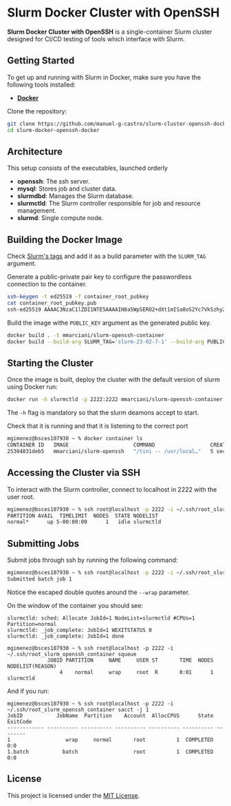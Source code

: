 # Slurm Docker Cluster with OpenSSH

**Slurm Docker Cluster with OpenSSH** is a single-container Slurm cluster designed for 
CI/CD testing of tools which interface with Slurm. 

## Getting Started

To get up and running with Slurm in Docker, make sure you have the following tools installed:

- **[Docker](https://docs.docker.com/get-docker/)**

Clone the repository:

```bash
git clone https://github.com/manuel-g-castro/slurm-cluster-openssh-docker.git 
cd slurm-docker-openssh-docker
```

## Architecture 

This setup consists of the executables, launched orderly

- **openssh**: The ssh server.
- **mysql**: Stores job and cluster data.
- **slurmdbd**: Manages the Slurm database.
- **slurmctld**: The Slurm controller responsible for job and resource management.
- **slurmd**: Single compute node.

## Building the Docker Image

Check [Slurm's tags](https://github.com/SchedMD/slurm/tags) and add it as a build
parameter with the `SLURM_TAG` argument.

Generate a public-private pair key to configure the passwordless connection to the 
container.

```bash
ssh-keygen -t ed25519 -f container_root_pubkey
cat container_root_pubkey.pub
ssh-ed25519 AAAAC3NzaC1lZDI1NTE5AAAAIH8a5WpSERO2+dXt1mISa8oS2Yc7VkSzhy2OuFwqnohP mgimenez@bsces107930
```

Build the image withe `PUBLIC_KEY` argument as the generated public key.

```bash
docker build . -t mmarciani/slurm-openssh-container
docker build --build-arg SLURM_TAG='slurm-23-02-7-1' --build-arg PUBLIC_KEY='ssh-ed25519 AAAAC3NzaC1lZDI1NTE5AAAAIH8a5WpSERO2+dXt1mISa8oS2Yc7VkSzhy2OuFwqnohP mgimenez@bsces107930' -t mmarciani/slurm-openssh:23-02-7-1 .
```

## Starting the Cluster

Once the image is built, deploy the cluster with the default version of slurm
using Docker run:

```bash
docker run -h slurmctld -p 2222:2222 mmarciani/slurm-openssh-container
```

The `-h` flag is mandatory so that the slurm deamons accept to start.

Check that it is running and that it is listening to the correct port

```bash
mgimenez@bsces107930 ~ % docker container ls
CONTAINER ID   IMAGE                     COMMAND                  CREATED         STATUS         PORTS                                       NAMES
25304831deb5   mmarciani/slurm-openssh   "/tini -- /usr/local…"   5 seconds ago   Up 3 seconds   0.0.0.0:2222->2222/tcp, :::2222->2222/tcp   upbeat_carson
```

## Accessing the Cluster via SSH

To interact with the Slurm controller, connect to localhost in 2222 with the user 
root.

```bash
mgimenez@bsces107930 ~ % ssh root@localhost -p 2222 -i ~/.ssh/root_slurm_openssh_container sinfo               
PARTITION AVAIL  TIMELIMIT  NODES  STATE NODELIST
normal*      up 5-00:00:00      1   idle slurmctld
```

## Submitting Jobs

Submit jobs through ssh by running the following command:

```bash
mgimenez@bsces107930 ~ % ssh root@localhost -p 2222 -i ~/.ssh/root_slurm_openssh_container sbatch --wrap=\"sleep 20\"
Submitted batch job 1
```

Notice the escaped double quotes around the `--wrap` parameter.

On the window of the container you should see:

```
slurmctld: sched: Allocate JobId=1 NodeList=slurmctld #CPUs=1 Partition=normal
slurmctld: _job_complete: JobId=1 WEXITSTATUS 0
slurmctld: _job_complete: JobId=1 done
```

```
mgimenez@bsces107930 ~ % ssh root@localhost -p 2222 -i ~/.ssh/root_slurm_openssh_container squeue
             JOBID PARTITION     NAME     USER ST       TIME  NODES NODELIST(REASON)
                 4    normal     wrap     root  R       0:01      1 slurmctld
```

And if you run:

```
mgimenez@bsces107930 ~ % ssh root@localhost -p 2222 -i ~/.ssh/root_slurm_openssh_container sacct -j 1     
JobID           JobName  Partition    Account  AllocCPUS      State ExitCode 
------------ ---------- ---------- ---------- ---------- ---------- -------- 
1                  wrap     normal       root          1  COMPLETED      0:0 
1.batch           batch                  root          1  COMPLETED      0:0
```

## License

This project is licensed under the [MIT License](LICENSE).

